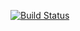 [![Build Status](https://travis-ci.org/cs361-W16/Group4-2.svg?branch=master)](https://travis-ci.org/cs361-W16/Group4-2)
